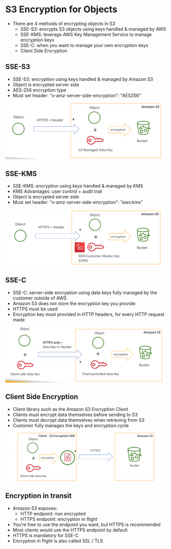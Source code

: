# S3 Encryption for Objects

* There are 4 methods of encrypting objects in S3
  * SSE-S3: encrypts S3 objects using keys handled & managed by AWS
  * SSE-KMS: leverage AWS Key Management Service to manage encryption keys
  * SSE-C: when you want to manage your own encryption keys
  * Client Side Encryption

## SSE-S3

* SSE-S3: encryption using keys handled & managed by Amazon S3
* Object is encrypted server side
* AES-256 encryption type
* Must set header: “x-amz-server-side-encryption": "AES256"

![SSE-S3](images/SSE-S3.png)

## SSE-KMS

* SSE-KMS: encryption using keys handled & managed by KMS
* KMS Advantages: user control + audit trail
* Object is encrypted server side
* Must set header: “x-amz-server-side-encryption": ”aws:kms"

![SSE-KMS](images/SSE-KMS.png)

## SSE-C

* SSE-C: server-side encryption using data keys fully managed by the customer outside of AWS
* Amazon S3 does not store the encryption key you provide
* HTTPS must be used
* Encryption key must provided in HTTP headers, for every HTTP request made

![SSE-C](images/SSE-C.png)

## Client Side Encryption

* Client library such as the Amazon S3 Encryption Client
* Clients must encrypt data themselves before sending to S3
* Clients must decrypt data themselves when retrieving from S3
* Customer fully manages the keys and encryption cycle

![ClientSideEncryption](images/ClientSideEncryption.png)

## Encryption in transit

* Amazon S3 exposes:
  * HTTP endpoint: non encrypted
  * HTTPS endpoint: encryption in flight
* You’re free to use the endpoint you want, but HTTPS is recommended
* Most clients would use the HTTPS endpoint by default
* HTTPS is mandatory for SSE-C
* Encryption in flight is also called SSL / TLS

